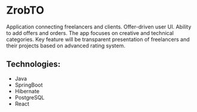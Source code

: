 # ZrobTO

Application connecting freelancers and clients. Offer-driven user UI. Ability to add offers and orders. The app focuses on creative and technical categories. Key feature will be transparent presentation of freelancers and their projects based on advanced rating system.



## Technologies:

- Java
- SpringBoot
- Hibernate
- PostgreSQL
- React


